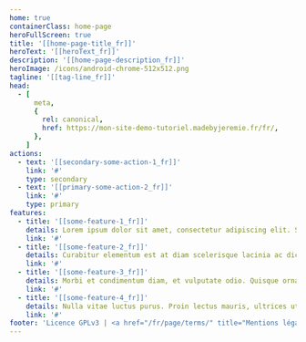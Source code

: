 ```yaml
---
home: true
containerClass: home-page
heroFullScreen: true
title: '[[home-page-title_fr]]'
heroText: '[[heroText_fr]]'
description: '[[home-page-description_fr]]'
heroImage: /icons/android-chrome-512x512.png
tagline: '[[tag-line_fr]]'
head:
  - [
      meta,
      {
        rel: canonical,
        href: https://mon-site-demo-tutoriel.madebyjeremie.fr/fr/,
      },
    ]
actions:
  - text: '[[secondary-some-action-1_fr]]'
    link: '#'
    type: secondary
  - text: '[[primary-some-action-2_fr]]'
    link: '#'
    type: primary
features:
  - title: '[[some-feature-1_fr]]'
    details: Lorem ipsum dolor sit amet, consectetur adipiscing elit. Sed vehicula ultrices porttitor. Cras eget arcu vel tellus auctor imperdiet ut ac velit.
    link: '#'
  - title: '[[some-feature-2_fr]]'
    details: Curabitur elementum est at diam scelerisque lacinia ac dictum velit. Duis quis posuere est.
    link: '#'
  - title: '[[some-feature-3_fr]]'
    details: Morbi et condimentum diam, et vulputate odio. Quisque ornare metus pretium, vehicula velit at.
    link: '#'
  - title: '[[some-feature-4_fr]]'
    details: Nulla vitae luctus purus. Proin lectus mauris, ultrices ut posuere at, volutpat.
    link: '#'
footer: 'Licence GPLv3 | <a href="/fr/page/terms/" title="Mentions légales">Mentions légales</a>'
---
```

